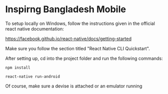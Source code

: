 # Inspirng Bangladesh Mobile

To setup locally on Windows, follow the instructions given in the official react native documentation:

https://facebook.github.io/react-native/docs/getting-started

Make sure you follow the section titled "React Native CLI Quickstart".

After setting up, cd into the project folder and run the following commands:

```npm install```

```react-native run-android```

Of course, make sure a devise is attached or an emulator running
